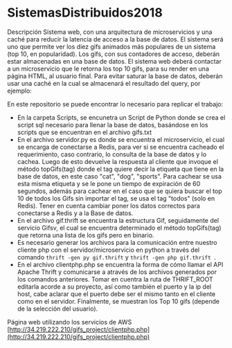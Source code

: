 # SistemasDistribuidos2018
Descripción
Sistema web, con una arquitectura de microservicios y una caché para reducir la latencia de acceso a la base de datos. El sistema será uno que permite ver los diez gifs animados más populares de un sistema (top 10, en popularidad). Los gifs, con sus contadores de acceso, deberán estar almacenadas en una base de datos. El sistema web deberá contactar a un microservicio que le retorna los top 10 gifs, para su render en una página HTML, al usuario final. Para evitar saturar la base de datos, deberán usar una caché en la cual se almacenará el resultado del query, por ejemplo:


En este repositorio se puede encontrar lo necesario para replicar el trabajo:
  - En la carpeta Scripts, se encunetra un Script de Python donde se crea el script sql necesario para llenar la base de datos, basándose en los scripts que se encuentran en el archivo gifs.txt
  - En el archivo servidor.py es donde se encuentra el microservicio, el cual se encarga de conectarse a Redis, para ver si se encuentra cacheado el requerimiento, caso contrario, lo consulta de la base de datos y lo cachea. Luego de esto devuelve la respuesta al cliente que invoque el método topGifs(tag)  donde el tag quiere decir la etiqueta que tiene en la base de datos, en este caso "cat", "dog", "sports".  Para cachear se usa esta misma etiqueta y se le pone un tiempo de expiración de 60 segundos, además para cachear en el caso que se quiera buscar el top 10 de todos los Gifs sin importar el tag, se usa el tag "todos" (solo en Redis).  Tener en cuenta cambiar poner los datos correctos para conectarse a Redis y a la Base de datos.
  - En el archivo gif.thrift se encuentra la estructura Gif, seguidamente del servicio Gifsv, el cual se encuentra determinado el método topGifs(tag) que retorna una lista de los gifs pero en binario.
  - Es necesario generar los archivos para la comunicación entre nuestro cliente php con el servidor/microservicio en python a través del comando ``` thrift -gen py gif.thrift ``` y ```thrift -gen php gif.thrift ```.
  - En el archivo clientphp.php se encuentra la forma de cómo llamar el API Apache Thrift y comunicarse a através de los archivos generados por los comandos anteriores. Tomar en cuentra la ruta de THRIFT_ROOT editarla acorde a su proyecto, así como también el puerto y la ip del host, cabe aclarar que el puerto debe ser el mismo tanto en el cliente como en el servidor. Finalmente, se muestran los Top 10 gifs (depende de la selección del usuario).
  
  

Página web utilizando los servicios de AWS [http://34.219.222.210/gifs_project/clientphp.php](http://34.219.222.210/gifs_project/clientphp.php)
